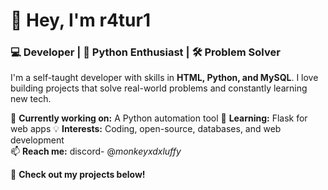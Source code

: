 # 👋 Hey, I'm **r4tur1**  

### **💻 Developer | 🐍 Python Enthusiast | 🛠️ Problem Solver**  

I'm a self-taught developer with skills in **HTML, Python, and MySQL**. I love building projects that solve real-world problems and constantly learning new tech.  

🔭 **Currently working on:** A Python automation tool
🌱 **Learning:** Flask for web apps 
💡 **Interests:** Coding, open-source, databases, and web development  
📫 **Reach me:** discord- @_monkeyxdxluffy_ 

🚀 **Check out my projects below!**  
